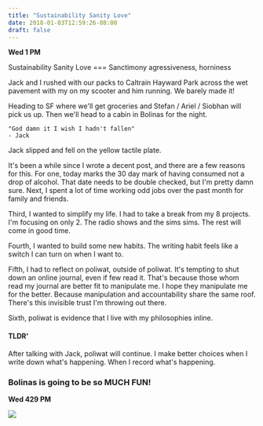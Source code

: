 ```yaml
---
title: "Sustainability Sanity Love"
date: 2018-01-03T12:59:26-08:00
draft: false
---
```


**Wed 1 PM**

Sustainability Sanity Love === Sanctimony agressiveness, horniness

Jack and I rushed with our packs to Caltrain Hayward Park across the wet pavement with my on my scooter and him running. We barely made it!

Heading to SF where we'll get groceries and Stefan / Ariel / Siobhan will pick us up. Then we'll head to a cabin in Bolinas for the night.


```
"God damn it I wish I hadn't fallen"
- Jack
```

Jack slipped and fell on the yellow tactile plate.

It's been a while since I wrote a decent post, and there are a few reasons for this. For one, today marks the 30 day mark of having consumed not a drop of alcohol. That date needs to be double checked, but I'm pretty damn sure. Next, I spent a lot of time working odd jobs over the past month for family and friends.

Third, I wanted to simplify my life. I had to take a break from my 8 projects. I'm focusing on only 2. The radio shows and the sims sims.
The rest will come in good time.

Fourth, I wanted to build some new habits. The writing habit feels like a switch I can turn on when I want to.

Fifth, I had to reflect on poliwat, outside of poliwat. It's tempting to shut down an online journal, even if few read it. That's because those whom read my journal are better fit to manipulate me. I hope they manipulate me for the better. Because manipulation and accountability share the same roof. There's this invisible trust I'm throwing out there.

Sixth, poliwat is evidence that I live with my philosophies inline.

#### TLDR'
After talking with Jack, poliwat will continue. I make better choices when I write down what's happening. When I record what's happening.

### Bolinas is going to be so MUCH FUN!


**Wed 429 PM**

<img src="/images/friends-from-columbia.jpg">

